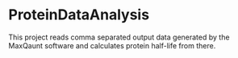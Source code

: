 # ProteinDataAnalysis
This project reads comma separated output data generated by the MaxQaunt software and calculates protein half-life from there.
